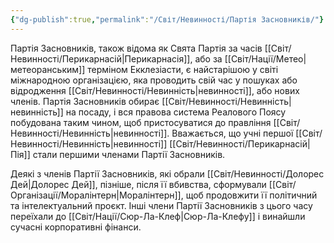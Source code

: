 ```yaml
---
{"dg-publish":true,"permalink":"/Світ/Невинності/Партія Засновників/"}
---
```


Партія Засновників, також відома як Свята Партія за часів [[Світ/Невинності/Перикарнасій\|Перикарнасія]], або за [[Світ/Нації/Метео\|метеоранським]] терміном Екклезіасти, є найстарішою у світі міжнародною організацією, яка проводить свій час у пошуках або відродження [[Світ/Невинності/Невинність\|невинності]], або нових членів. Партія Засновників обирає [[Світ/Невинності/Невинність\|невинність]] на посаду, і вся правова система Реалового Поясу побудована таким чином, щоб пристосуватися до правління [[Світ/Невинності/Невинність\|невинності]]. Вважається, що учні першої [[Світ/Невинності/Невинність\|невинності]] [[Світ/Невинності/Перикарнасій\|Пія]] стали першими членами Партії Засновників.

Деякі з членів Партії Засновників, які обрали [[Світ/Невинності/Долорес Дей\|Долорес Дей]], пізніше, після її вбивства, сформували [[Світ/Організації/Моралінтерн\|Моралінтерн]], щоб продовжити її політичний та інтелектуальний проєкт. Інші члени Партії Засновників з цього часу переїхали до [[Світ/Нації/Сюр-Ла-Клеф\|Сюр-Ла-Клефу]] і винайшли сучасні корпоративні фінанси.